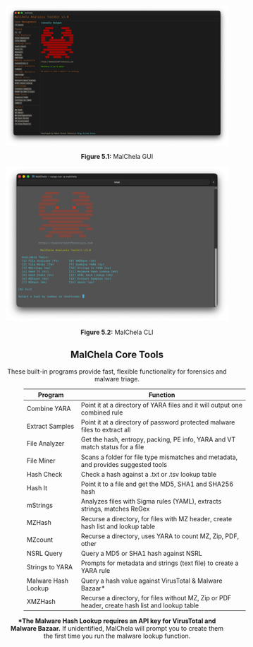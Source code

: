 
![MalChela GUI](../images/malchela_screenshot.png)

<p align="center"><strong>Figure 5.1:</strong> MalChela GUI</p>

![MalChela CLI](../images/malchela_cli_screenshot.png)

<p align="center"><strong>Figure 5.2:</strong> MalChela CLI</p>

<h2 style="text-align: center;">MalChela Core Tools</h2>
<p style="text-align: center;">
  These built-in programs provide fast, flexible functionality for forensics and malware triage.
</p>

<table style="margin-left: 8%; width: 100%;">
  <thead>
    <tr>
      <th>Program</th>
      <th>Function</th>
    </tr>
  </thead>
  <tbody>
    <tr><td>Combine YARA</td><td>Point it at a directory of YARA files and it will output one combined rule</td></tr>
    <tr><td>Extract Samples</td><td>Point it at a directory of password protected malware files to extract all</td></tr>
    <tr><td>File Analyzer</td><td>Get the hash, entropy, packing, PE info, YARA and VT match status for a file</td></tr>
    <tr><td>File Miner</td><td>Scans a folder for file type mismatches and metadata, and provides suggested tools</td></tr>
    <tr><td>Hash Check</td><td>Check a hash against a .txt or .tsv lookup table</td></tr>
    <tr><td>Hash It</td><td>Point it to a file and get the MD5, SHA1 and SHA256 hash</td></tr>
    <tr><td>mStrings</td><td>Analyzes files with Sigma rules (YAML), extracts strings, matches ReGex</td></tr>
    <tr><td>MZHash</td><td>Recurse a directory, for files with MZ header, create hash list and lookup table</td></tr>
    <tr><td>MZcount</td><td>Recurse a directory, uses YARA to count MZ, Zip, PDF, other</td></tr>
    <tr><td>NSRL Query</td><td>Query a MD5 or SHA1 hash against NSRL</td></tr>
    <tr><td>Strings to YARA</td><td>Prompts for metadata and strings (text file) to create a YARA rule</td></tr>
    <tr><td>Malware Hash Lookup</td><td>Query a hash value against VirusTotal & Malware Bazaar*</td></tr>
    <tr><td>XMZHash</td><td>Recurse a directory, for files without MZ, Zip or PDF header, create hash list and lookup table</td></tr>
  </tbody>
</table>

<p style="text-align: center;">
  <strong>*The Malware Hash Lookup requires an API key for VirusTotal and Malware Bazaar.</strong> If unidentified, MalChela will prompt you to create them the first time you run the malware lookup function.
</p>
